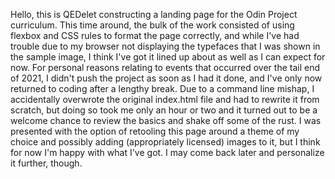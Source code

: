 Hello, this is QEDelet constructing a landing page for the Odin Project curriculum. This time around, the bulk of the work consisted of using flexbox and CSS rules to format the page correctly, and while I've had trouble due to my browser not displaying the typefaces that I was shown in the sample image, I think I've got it lined up about as well as I can expect for now.
For personal reasons relating to events that occurred over the tail end of 2021, I didn't push the project as soon as I had it done, and I've only now returned to coding after a lengthy break. Due to a command line mishap, I accidentally overwrote the original index.html file and had to rewrite it from scratch, but doing so took me only an hour or two and it turned out to be a welcome chance to review the basics and shake off some of the rust.
I was presented with the option of retooling this page around a theme of my choice and possibly adding (appropriately licensed) images to it, but I think for now I'm happy with what I've got. I may come back later and personalize it further, though.
